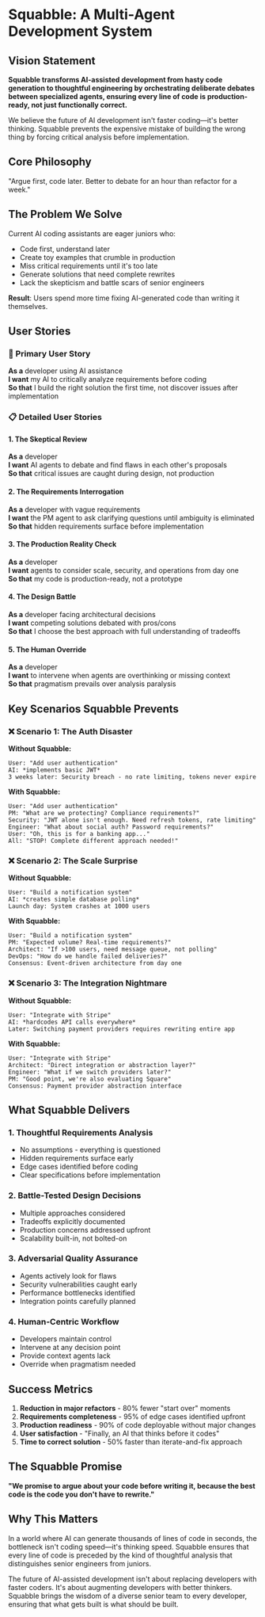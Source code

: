 # Squabble: A Multi-Agent Development System

## Vision Statement

**Squabble transforms AI-assisted development from hasty code generation to thoughtful engineering by orchestrating deliberate debates between specialized agents, ensuring every line of code is production-ready, not just functionally correct.**

We believe the future of AI development isn't faster coding—it's better thinking. Squabble prevents the expensive mistake of building the wrong thing by forcing critical analysis before implementation.

## Core Philosophy

"Argue first, code later. Better to debate for an hour than refactor for a week."

## The Problem We Solve

Current AI coding assistants are eager juniors who:
- Code first, understand later
- Create toy examples that crumble in production
- Miss critical requirements until it's too late
- Generate solutions that need complete rewrites
- Lack the skepticism and battle scars of senior engineers

**Result**: Users spend more time fixing AI-generated code than writing it themselves.

## User Stories

### 🎯 Primary User Story
**As a** developer using AI assistance  
**I want** my AI to critically analyze requirements before coding  
**So that** I build the right solution the first time, not discover issues after implementation

### 📋 Detailed User Stories

#### 1. The Skeptical Review
**As a** developer  
**I want** AI agents to debate and find flaws in each other's proposals  
**So that** critical issues are caught during design, not production

#### 2. The Requirements Interrogation
**As a** developer with vague requirements  
**I want** the PM agent to ask clarifying questions until ambiguity is eliminated  
**So that** hidden requirements surface before implementation

#### 3. The Production Reality Check
**As a** developer  
**I want** agents to consider scale, security, and operations from day one  
**So that** my code is production-ready, not a prototype

#### 4. The Design Battle
**As a** developer facing architectural decisions  
**I want** competing solutions debated with pros/cons  
**So that** I choose the best approach with full understanding of tradeoffs

#### 5. The Human Override
**As a** developer  
**I want** to intervene when agents are overthinking or missing context  
**So that** pragmatism prevails over analysis paralysis

## Key Scenarios Squabble Prevents

### ❌ Scenario 1: The Auth Disaster
**Without Squabble:**
```
User: "Add user authentication"
AI: *implements basic JWT*
3 weeks later: Security breach - no rate limiting, tokens never expire
```

**With Squabble:**
```
User: "Add user authentication"
PM: "What are we protecting? Compliance requirements?"
Security: "JWT alone isn't enough. Need refresh tokens, rate limiting"
Engineer: "What about social auth? Password requirements?"
User: "Oh, this is for a banking app..."
All: "STOP! Complete different approach needed!"
```

### ❌ Scenario 2: The Scale Surprise
**Without Squabble:**
```
User: "Build a notification system"
AI: *creates simple database polling*
Launch day: System crashes at 1000 users
```

**With Squabble:**
```
User: "Build a notification system"
PM: "Expected volume? Real-time requirements?"
Architect: "If >100 users, need message queue, not polling"
DevOps: "How do we handle failed deliveries?"
Consensus: Event-driven architecture from day one
```

### ❌ Scenario 3: The Integration Nightmare
**Without Squabble:**
```
User: "Integrate with Stripe"
AI: *hardcodes API calls everywhere*
Later: Switching payment providers requires rewriting entire app
```

**With Squabble:**
```
User: "Integrate with Stripe"
Architect: "Direct integration or abstraction layer?"
Engineer: "What if we switch providers later?"
PM: "Good point, we're also evaluating Square"
Consensus: Payment provider abstraction interface
```

## What Squabble Delivers

### 1. **Thoughtful Requirements Analysis**
- No assumptions - everything is questioned
- Hidden requirements surface early
- Edge cases identified before coding
- Clear specifications before implementation

### 2. **Battle-Tested Design Decisions**
- Multiple approaches considered
- Tradeoffs explicitly documented
- Production concerns addressed upfront
- Scalability built-in, not bolted-on

### 3. **Adversarial Quality Assurance**
- Agents actively look for flaws
- Security vulnerabilities caught early
- Performance bottlenecks identified
- Integration points carefully planned

### 4. **Human-Centric Workflow**
- Developers maintain control
- Intervene at any decision point
- Provide context agents lack
- Override when pragmatism needed

## Success Metrics

1. **Reduction in major refactors** - 80% fewer "start over" moments
2. **Requirements completeness** - 95% of edge cases identified upfront  
3. **Production readiness** - 90% of code deployable without major changes
4. **User satisfaction** - "Finally, an AI that thinks before it codes"
5. **Time to correct solution** - 50% faster than iterate-and-fix approach

## The Squabble Promise

**"We promise to argue about your code before writing it, because the best code is the code you don't have to rewrite."**

## Why This Matters

In a world where AI can generate thousands of lines of code in seconds, the bottleneck isn't coding speed—it's thinking speed. Squabble ensures that every line of code is preceded by the kind of thoughtful analysis that distinguishes senior engineers from juniors.

The future of AI-assisted development isn't about replacing developers with faster coders. It's about augmenting developers with better thinkers. Squabble brings the wisdom of a diverse senior team to every developer, ensuring that what gets built is what should be built.